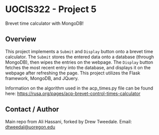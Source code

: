 # UOCIS322 - Project 5 #
Brevet time calculator with MongoDB!

## Overview

This project implements a `Submit` and `Display` button onto a brevet time calculator. The `Submit` stores the entered data onto a database (through MongoDB), then wipes the entries on the webpage. The `Display` button fetches the most recent entry into the database, and displays it on the webpage after refreshing the page. This project utilizes the Flask framework, MongoDB, and JQuery. 

Information on the algorithm used in the acp_times.py file can be found here: https://rusa.org/pages/acp-brevet-control-times-calculator

## Contact / Author

Main repo from Ali Hassani, forked by Drew Tweedale. Email: dtweedal@uoregon.edu